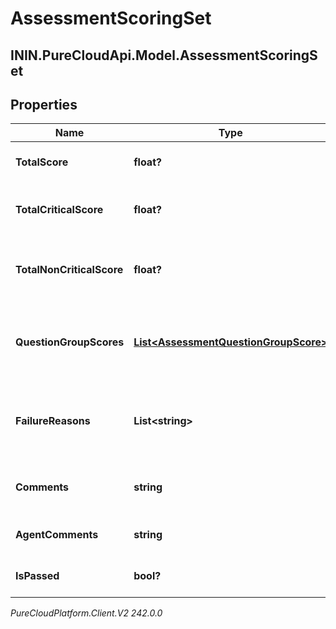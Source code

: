 # AssessmentScoringSet

## ININ.PureCloudApi.Model.AssessmentScoringSet

## Properties

|Name | Type | Description | Notes|
|------------ | ------------- | ------------- | -------------|
| **TotalScore** | **float?** | The total score of the answers | [optional] |
| **TotalCriticalScore** | **float?** | The total score for the critical questions | [optional] |
| **TotalNonCriticalScore** | **float?** | The total score for the non-critical questions | [optional] |
| **QuestionGroupScores** | [**List&lt;AssessmentQuestionGroupScore&gt;**](AssessmentQuestionGroupScore) | The individual scores for each question group | |
| **FailureReasons** | **List&lt;string&gt;** | If the assessment was not passed, the reasons for failure. | [optional] |
| **Comments** | **string** | Comments provided for these answers. | [optional] |
| **AgentComments** | **string** | Comments provided by agent. | [optional] |
| **IsPassed** | **bool?** | True if the assessment was passed | [optional] |



_PureCloudPlatform.Client.V2 242.0.0_
